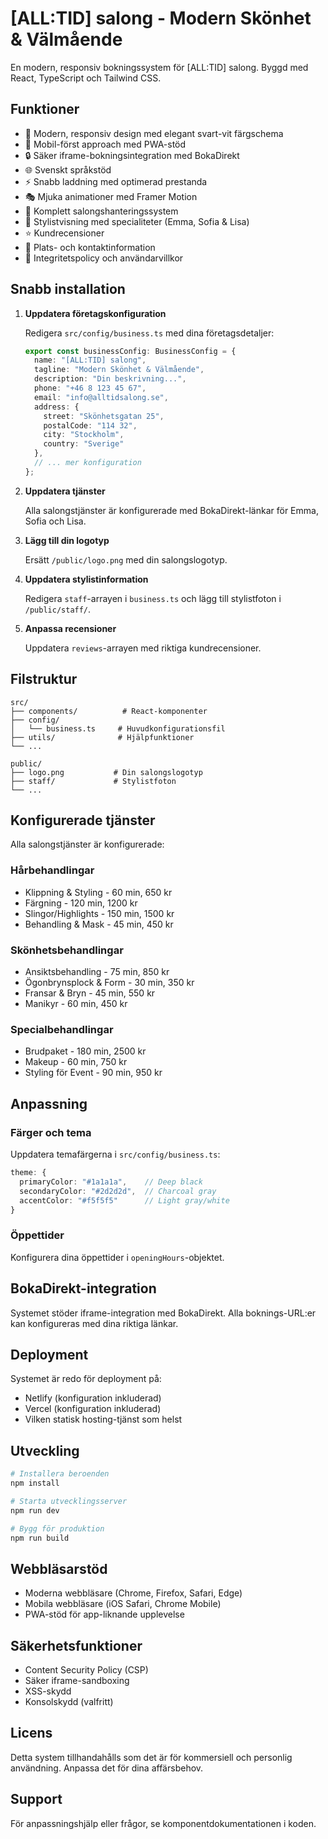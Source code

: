 # [ALL:TID] salong - Modern Skönhet & Välmående

En modern, responsiv bokningssystem för [ALL:TID] salong. Byggd med React, TypeScript och Tailwind CSS.

## Funktioner

- 🎨 Modern, responsiv design med elegant svart-vit färgschema
- 📱 Mobil-först approach med PWA-stöd
- 🔒 Säker iframe-bokningsintegration med BokaDirekt
- 🌐 Svenskt språkstöd
- ⚡ Snabb laddning med optimerad prestanda
- 🎭 Mjuka animationer med Framer Motion
- 💇 Komplett salongshanteringssystem
- 👥 Stylistvisning med specialiteter (Emma, Sofia & Lisa)
- ⭐ Kundrecensioner
- 📍 Plats- och kontaktinformation
- 🔐 Integritetspolicy och användarvillkor

## Snabb installation

1. **Uppdatera företagskonfiguration**
   
   Redigera `src/config/business.ts` med dina företagsdetaljer:
   
   ```typescript
   export const businessConfig: BusinessConfig = {
     name: "[ALL:TID] salong",
     tagline: "Modern Skönhet & Välmående",
     description: "Din beskrivning...",
     phone: "+46 8 123 45 67",
     email: "info@alltidsalong.se",
     address: {
       street: "Skönhetsgatan 25",
       postalCode: "114 32",
       city: "Stockholm",
       country: "Sverige"
     },
     // ... mer konfiguration
   };
   ```

2. **Uppdatera tjänster**
   
   Alla salongstjänster är konfigurerade med BokaDirekt-länkar för Emma, Sofia och Lisa.

3. **Lägg till din logotyp**
   
   Ersätt `/public/logo.png` med din salongslogotyp.

4. **Uppdatera stylistinformation**
   
   Redigera `staff`-arrayen i `business.ts` och lägg till stylistfoton i `/public/staff/`.

5. **Anpassa recensioner**
   
   Uppdatera `reviews`-arrayen med riktiga kundrecensioner.

## Filstruktur

```
src/
├── components/          # React-komponenter
├── config/
│   └── business.ts     # Huvudkonfigurationsfil
├── utils/              # Hjälpfunktioner
└── ...

public/
├── logo.png           # Din salongslogotyp
├── staff/             # Stylistfoton
└── ...
```

## Konfigurerade tjänster

Alla salongstjänster är konfigurerade:

### Hårbehandlingar
- Klippning & Styling - 60 min, 650 kr
- Färgning - 120 min, 1200 kr
- Slingor/Highlights - 150 min, 1500 kr
- Behandling & Mask - 45 min, 450 kr

### Skönhetsbehandlingar
- Ansiktsbehandling - 75 min, 850 kr
- Ögonbrynsplock & Form - 30 min, 350 kr
- Fransar & Bryn - 45 min, 550 kr
- Manikyr - 60 min, 450 kr

### Specialbehandlingar
- Brudpaket - 180 min, 2500 kr
- Makeup - 60 min, 750 kr
- Styling för Event - 90 min, 950 kr

## Anpassning

### Färger och tema

Uppdatera temafärgerna i `src/config/business.ts`:

```typescript
theme: {
  primaryColor: "#1a1a1a",    // Deep black
  secondaryColor: "#2d2d2d",  // Charcoal gray
  accentColor: "#f5f5f5"      // Light gray/white
}
```

### Öppettider

Konfigurera dina öppettider i `openingHours`-objektet.

## BokaDirekt-integration

Systemet stöder iframe-integration med BokaDirekt. Alla boknings-URL:er kan konfigureras med dina riktiga länkar.

## Deployment

Systemet är redo för deployment på:
- Netlify (konfiguration inkluderad)
- Vercel (konfiguration inkluderad)
- Vilken statisk hosting-tjänst som helst

## Utveckling

```bash
# Installera beroenden
npm install

# Starta utvecklingsserver
npm run dev

# Bygg för produktion
npm run build
```

## Webbläsarstöd

- Moderna webbläsare (Chrome, Firefox, Safari, Edge)
- Mobila webbläsare (iOS Safari, Chrome Mobile)
- PWA-stöd för app-liknande upplevelse

## Säkerhetsfunktioner

- Content Security Policy (CSP)
- Säker iframe-sandboxing
- XSS-skydd
- Konsolskydd (valfritt)

## Licens

Detta system tillhandahålls som det är för kommersiell och personlig användning. Anpassa det för dina affärsbehov.

## Support

För anpassningshjälp eller frågor, se komponentdokumentationen i koden.